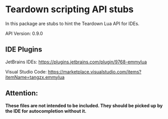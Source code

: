 # Teardown scripting API stubs

In this package are stubs to hint the Teardown Lua API for IDEs.

API Version: 0.9.0

## IDE Plugins

JetBrains IDEs: https://plugins.jetbrains.com/plugin/9768-emmylua

Visual Studio Code: https://marketplace.visualstudio.com/items?itemName=tangzx.emmylua

## Attention:

**These files are not intended to be included. They should be picked up by the IDE for autocompletion without it.** 
